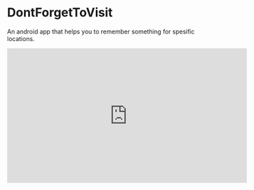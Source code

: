 # DontForgetToVisit
An android app that helps you to remember something for spesific locations.
<iframe width="560" height="315" src="https://www.youtube.com/embed/sdOCaKEW8yc?si=PUDw6zwtr7zomd_C" frameborder="0" allowfullscreen></iframe>


